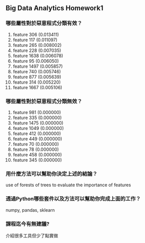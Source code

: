 ## Big Data Analytics Homework1

### 哪些屬性對於惡意程式分類有效？
1. feature 306 (0.013411)
2. feature 117 (0.011097)
3. feature 265 (0.008002)
4. feature 228 (0.007035)
5. feature 1638 (0.006078)
6. feature 95 (0.006050)
7. feature 1497 (0.005857)
8. feature 740 (0.005746)
9. feature 877 (0.005639)
10. feature 314 (0.005220)
11. feature 1667 (0.005106)

### 哪些屬性對於惡意程式分類無效？
1. feature 981 (0.000000)
2. feature 335 (0.000000)
3. feature 1475 (0.000000)
4. feature 1049 (0.000000)
5. feature 412 (0.000000)
6. feature 449 (0.000000)
7. feature 70 (0.000000)
8. feature 78 (0.000000)
9. feature 458 (0.000000)
10. feature 345 (0.000000)

### 用什麼方法可以幫助你決定上述的結論？
use of forests of trees to evaluate the importance of features

### 透過Python哪些套件以及方法可以幫助你完成上面的工作？
numpy, pandas, sklearn

### 課程迄今有無建議?
介紹很多工具但少了點實做
